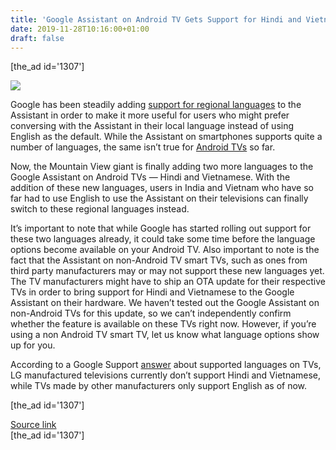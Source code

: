 ```yaml
---
title: 'Google Assistant on Android TV Gets Support for Hindi and Vietnamese'
date: 2019-11-28T10:16:00+01:00
draft: false
---
```


\[the\_ad id='1307'\]  
  

  
![](https://beebom.com/wp-content/uploads/2018/09/20180927_134323.jpg)

Google has been steadily adding [support for regional languages](https://beebom.com/google-assistant-hindi-8-more-languages-available/) to the Assistant in order to make it more useful for users who might prefer conversing with the Assistant in their local language instead of using English as the default. While the Assistant on smartphones supports quite a number of languages, the same isn’t true for [Android TVs](https://beebom.com/tag/android-tv/) so far.  

Now, the Mountain View giant is finally adding two more languages to the Google Assistant on Android TVs — Hindi and Vietnamese. With the addition of these new languages, users in India and Vietnam who have so far had to use English to use the Assistant on their televisions can finally switch to these regional languages instead.  

It’s important to note that while Google has started rolling out support for these two languages already, it could take some time before the language options become available on your Android TV. Also important to note is the fact that the Assistant on non-Android TV smart TVs, such as ones from third party manufacturers may or may not support these new languages yet. The TV manufacturers might have to ship an OTA update for their respective TVs in order to bring support for Hindi and Vietnamese to the Google Assistant on their hardware. We haven’t tested out the Google Assistant on non-Android TVs for this update, so we can’t independently confirm whether the feature is available on these TVs right now. However, if you’re using a non Android TV smart TV, let us know what language options show up for you.  

According to a Google Support [answer](https://support.google.com/assistant/answer/7394513) about supported languages on TVs, LG manufactured televisions currently don’t support Hindi and Vietnamese, while TVs made by other manufacturers only support English as of now.  

  
  
\[the\_ad id='1307'\]  
  
[Source link](https://beebom.com/google-assistant-android-tv-support-hindi-vietnamese/)  
\[the\_ad id='1307'\]